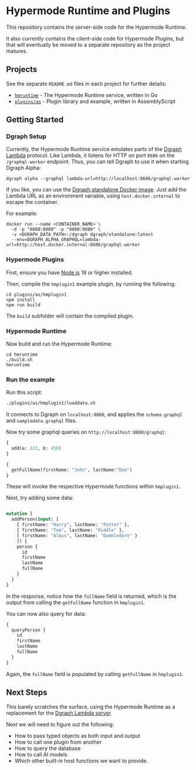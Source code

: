 # Hypermode Runtime and Plugins

This repository contains the server-side code for the Hypermode Runtime.

It also currently contains the client-side code for Hypermode Plugins,
but that will eventually be moved to a separate repository as the project matures.

## Projects

See the separate `README.md` files in each project for further details:

- [`hmruntime`](./hmruntime) - The Hypermode Runtime service, written in Go
- [`plugins/as`](./plugins/as) - Plugin library and example, written in AssemblyScript

## Getting Started

### Dgraph Setup

Currently, the Hypermode Runtime service emulates parts of the 
[Dgraph Lambda](https://dgraph.io/docs/graphql/lambda/lambda-overview/) protocol.
Like Lambda, it listens for HTTP on port `8686` on the `/graphql-worker` endpoint.
Thus, you can tell Dgraph to use it when starting Dgraph Alpha:

```
dgraph alpha --graphql lambda-url=http://localhost:8686/graphql-worker
```

If you like, you can use the [Dgraph standalone Docker image](https://dgraph.io/docs/deploy/installation/single-host-setup/).
Just add the Lambda URL as an environment variable, using `host.docker.internal` to escape the container.

For example:

```
docker run --name <CONTAINER_NAME> \
  -d -p "8080:8080" -p "9080:9080" \
  -v <DGRAPH_DATA_PATH>:/dgraph dgraph/standalone:latest
  --env=DGRAPH_ALPHA_GRAPHQL=lambda-url=http://host.docker.internal:8686/graphql-worker
```

### Hypermode Plugins

First, ensure you have [Node.js](https://nodejs.org/) 18 or higher installed.

Then, compile the `hmplugin1` example plugin, by running the following:

```
cd plugins/as/hmplugin1
npm install
npm run build
```

The `build` subfolder will contain the compiled plugin.

### Hypermode Runtime

Now build and run the Hypermode Runtime:

```
cd hmruntime
./build.sh
hmruntime
```

### Run the example

Run this script:

```sh
./plugins/as/hmplugin1/loaddata.sh
```

It connects to Dgraph on `localhost:8080`, and applies the `schema.graphql` and `sampledata.graphql` files.

Now try some graphql queries on `http://localhost:8080/graphql`:

```graphql
{
  add(a: 123, b: 456)
}
```

```graphql
{
  getFullName(firstName: "John", lastName:"Doe")
}
```

These will invoke the respective Hypermode functions within `hmplugin1`.

Next, try adding some data:

```graphql

mutation {
  addPerson(input: [
    { firstName: "Harry", lastName: "Potter" },
    { firstName: "Tom", lastName: "Riddle" },
    { firstName: "Albus", lastName: "Dumbledore" }
    ]) {
    person {
      id
      firstName
      lastName
      fullName
    }
  }
}
```

In the response, notice how the `fullName` field is returned,
which is the output from calling the `getFullName` function in `hmplugin1`.

You can now also query for data:

```graphql
{
  queryPerson {
    id
    firstName
    lastName
    fullName
  }
}
```

Again, the `fullName` field is populated by calling `getFullName` in `hmplugin1`.

## Next Steps

This barely scratches the surface, using the Hypermode Runtime as a replacement
for the [Dgraph Lambda server](https://github.com/dgraph-io/dgraph-lambda).

Next we will need to figure out the following:

- How to pass typed objects as both input and output
- How to call one plugin from another
- How to query the database
- How to call AI models
- Which other built-in host functions we want to provide.

